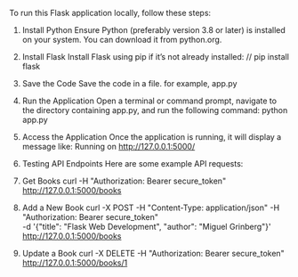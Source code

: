 To run this Flask application locally, follow these steps:

1. Install Python
Ensure Python (preferably version 3.8 or later) is installed on your system. You can download it from python.org.

2. Install Flask
Install Flask using pip if it’s not already installed:
// pip install flask

3. Save the Code
Save the code in a file. for example, app.py
4. Run the Application
Open a terminal or command prompt, navigate to the directory containing app.py, and run the following command:  python app.py

5. Access the Application
Once the application is running, it will display a message like:
Running on http://127.0.0.1:5000/

6. Testing API Endpoints
Here are some example API requests:

1. Get Books
   curl -H "Authorization: Bearer secure_token" http://127.0.0.1:5000/books
2. Add a New Book
   curl -X POST -H "Content-Type: application/json" -H "Authorization: Bearer secure_token" \
-d '{"title": "Flask Web Development", "author": "Miguel Grinberg"}' \
http://127.0.0.1:5000/books
3. Update a Book
   curl -X DELETE -H "Authorization: Bearer secure_token" \
http://127.0.0.1:5000/books/1




